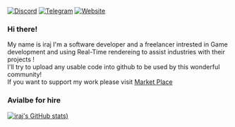 [![Discord](https://img.shields.io/badge/Discord-Iraj-purple)](https://discord.com/users/Iraj#1268)
[![Telegram](https://img.shields.io/badge/Telegram-TheKenshin-blue)](https://t.me/TheKenshin)
[![Website](https://img.shields.io/badge/Website-Click-pink)](https://www.aurelion.net)

### Hi there! 
My name is iraj I'm a software developer and a freelancer intrested in Game development and using Real-Time rendereing to assist industries with their projects !  
I'll try to upload any usable code into github to be used by this wonderful community!  
If you want to support my work please visit [Market Place](https://www.unrealengine.com/marketplace/en-US/profile/Aurelion)  

### Avialbe for hire 

[![iraj's GitHub stats](https://github-readme-stats.vercel.app/api?username=irajsb&theme=tokyonight))]()

